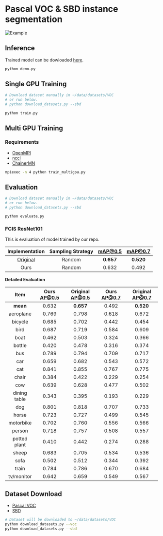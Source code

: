 # Pascal VOC & SBD instance segmentation

![Example](../../static/voc_example.png)

## Inference

Trained model can be dowloaded [here](https://drive.google.com/open?id=1PscvchtzYsT_xsNX8EsmY1j0Kju6j0r0).

```bash
python demo.py
```

## Single GPU Training

```bash
# Download dataset manually in ~/data/datasets/VOC
# or run below.
# python download_datasets.py --sbd

python train.py
```

## Multi GPU Training

### Requirements

- [OpenMPI](https://www.open-mpi.org/)
- [nccl](https://developer.nvidia.com/nccl)
- [ChainerMN](https://github.com/chainer/chainermn)

```bash
mpiexec -n 4 python train_multigpu.py
```

## Evaluation

```bash
# Download dataset manually in ~/data/datasets/VOC
# or run below.
# python download_datasets.py --sbd

python evaluate.py
```

### FCIS ResNet101

This is evaluation of model trained by our repo.

| Implementation | Sampling Strategy | mAP@0.5 | mAP@0.7 |
|:--------------:|:-----------------:|:-------:|:-------:|
| [Original](https://github.com/msracver/FCIS) | Random | **0.657** | **0.520** |
| Ours | Random | 0.632 | 0.492 |

**Detailed Evaluation**

| Item | Ours AP@0.5 | Original AP@0.5 | Ours AP@0.7 | Original AP@0.7 |
|:------------:|:-----:|:-----:|:-----:|:-----:|
| **mean**     | 0.632 | **0.657** | 0.492 | **0.520** |
| aeroplane    | 0.769 | 0.798 | 0.618 | 0.672 |
| bicycle      | 0.685 | 0.702 | 0.442 | 0.454 |
| bird         | 0.687 | 0.719 | 0.584 | 0.609 |
| boat         | 0.462 | 0.503 | 0.324 | 0.366 |
| bottle       | 0.420 | 0.478 | 0.316 | 0.374 |
| bus          | 0.789 | 0.794 | 0.709 | 0.717 |
| car          | 0.659 | 0.682 | 0.543 | 0.572 |
| cat          | 0.841 | 0.855 | 0.767 | 0.775 |
| chair        | 0.384 | 0.422 | 0.229 | 0.254 |
| cow          | 0.639 | 0.628 | 0.477 | 0.502 |
| dining table | 0.343 | 0.395 | 0.193 | 0.229 |
| dog          | 0.801 | 0.818 | 0.707 | 0.733 |
| horse        | 0.723 | 0.727 | 0.499 | 0.545 |
| motorbike    | 0.702 | 0.760 | 0.556 | 0.566 |
| person       | 0.718 | 0.757 | 0.508 | 0.557 |
| potted plant | 0.410 | 0.442 | 0.274 | 0.288 |
| sheep        | 0.683 | 0.705 | 0.534 | 0.536 |
| sofa         | 0.502 | 0.512 | 0.344 | 0.392 |
| train        | 0.784 | 0.786 | 0.670 | 0.684 |
| tv/monitor   | 0.642 | 0.659 | 0.549 | 0.567 |

## Dataset Download

- [Pascal VOC](http://host.robots.ox.ac.uk/pascal/VOC/)
- [SBD](http://home.bharathh.info/pubs/codes/SBD/download.html)

```bash
# Dataset will be downloaded to ~/data/datasets/VOC
python download_datasets.py --voc
python download_datasets.py --sbd
```
